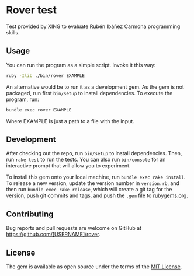 # Rover test

Test provided by XING to evaluate Rubén Ibáñez Carmona programming skills.

## Usage

You can run the program as a simple script. Invoke it this way:

```bash
ruby -Ilib ./bin/rover EXAMPLE
```

An alternative would be to run it as a development gem.
As the gem is not packaged, run first `bin/setup` to install dependencies.
To execute the program, run:

```bash
bundle exec rover EXAMPLE
```

Where EXAMPLE is just a path to a file with the input.

## Development

After checking out the repo, run `bin/setup` to install dependencies. Then, run `rake test` to run the tests. You can also run `bin/console` for an interactive prompt that will allow you to experiment.

To install this gem onto your local machine, run `bundle exec rake install`. To release a new version, update the version number in `version.rb`, and then run `bundle exec rake release`, which will create a git tag for the version, push git commits and tags, and push the `.gem` file to [rubygems.org](https://rubygems.org).

## Contributing

Bug reports and pull requests are welcome on GitHub at https://github.com/[USERNAME]/rover.

## License

The gem is available as open source under the terms of the [MIT License](http://opensource.org/licenses/MIT).
